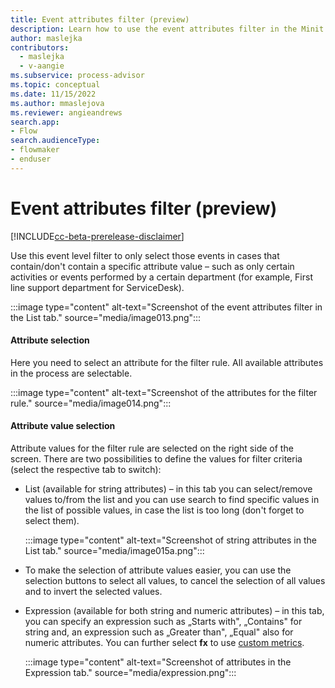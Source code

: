 ```yaml
---
title: Event attributes filter (preview)
description: Learn how to use the event attributes filter in the Minit desktop application in process advisor.
author: maslejka
contributors:
  - maslejka
  - v-aangie
ms.subservice: process-advisor
ms.topic: conceptual
ms.date: 11/15/2022
ms.author: mmaslejova
ms.reviewer: angieandrews
search.app:
- Flow
search.audienceType:
- flowmaker
- enduser
---
```


# Event attributes filter (preview)

[!INCLUDE[cc-beta-prerelease-disclaimer](../includes/cc-beta-prerelease-disclaimer.md)]

Use this event level filter to only select those events in cases that contain/don't contain a specific attribute value – such as only certain activities or events performed by a certain department (for example, First line support department for ServiceDesk).

:::image type="content" alt-text="Screenshot of the event attributes filter in the List tab." source="media/image013.png":::

#### Attribute selection

Here you need to select an attribute for the filter rule. All available attributes in the process are selectable.

:::image type="content" alt-text="Screenshot of the attributes for the filter rule." source="media/image014.png":::

#### Attribute value selection

Attribute values for the filter rule are selected on the right side of the screen.
There are two possibilities to define the values for filter criteria (select the respective tab to switch):

- List (available for string attributes) – in this tab you can select/remove values to/from the list and you can use search to find specific values in the list of possible values, in case the list is too long (don't forget to select them).

   :::image type="content" alt-text="Screenshot of string attributes in the  List tab." source="media/image015a.png":::

- To make the selection of attribute values easier, you can use the selection buttons to select all values, to cancel the selection of all values and to invert the selected values.

- Expression (available for both string and numeric attributes) – in this tab, you can specify an expression such as „Starts with", „Contains" for string and, an expression such as „Greater than", „Equal" also for numeric attributes. You can further select **fx** to use [custom metrics](custom-metrics.md).

   :::image type="content" alt-text="Screenshot of attributes in the Expression tab." source="media/expression.png":::




